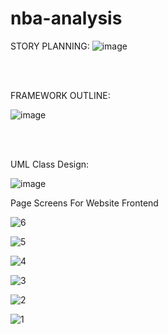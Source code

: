 # nba-analysis

STORY PLANNING:
![image](https://github.com/Pitsco/nba-analysis/assets/45215873/f763f0e5-66c8-4784-b8fb-1560c3c00a5e)

<br>
<br>

FRAMEWORK OUTLINE:

![image](https://github.com/Pitsco/nba-analysis/assets/45215873/c931e546-fb28-4e41-bf8e-4ac20159365e)


<br>
<br>

UML Class Design:

![image](https://github.com/Pitsco/nba-analysis/assets/45215873/8cd6755e-5a83-42f6-b9cf-b5697f9d5a79)


Page Screens For Website Frontend

![6](https://github.com/Pitsco/nba-analysis/assets/111464993/1a7b6d9b-3152-4d32-b95a-a7eb4cdc6e4a)

![5](https://github.com/Pitsco/nba-analysis/assets/111464993/8e0b4419-689e-4700-a22e-fac066760a2e)

![4](https://github.com/Pitsco/nba-analysis/assets/111464993/832a3b02-2a0c-4a8b-9d8c-3c15cc3b3c39)

![3](https://github.com/Pitsco/nba-analysis/assets/111464993/50a2d5eb-477b-4ab2-ba7d-3d2a11c97d30)

![2](https://github.com/Pitsco/nba-analysis/assets/111464993/1daba489-caac-42b3-aaff-f424115e5291)

![1](https://github.com/Pitsco/nba-analysis/assets/111464993/6775c50e-5d59-4b21-86be-02cb961688a9)

